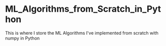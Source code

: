 # ML_Algorithms_from_Scratch_in_Python
This is where I store the ML Algorithms I've implemented from scratch with numpy in Python
